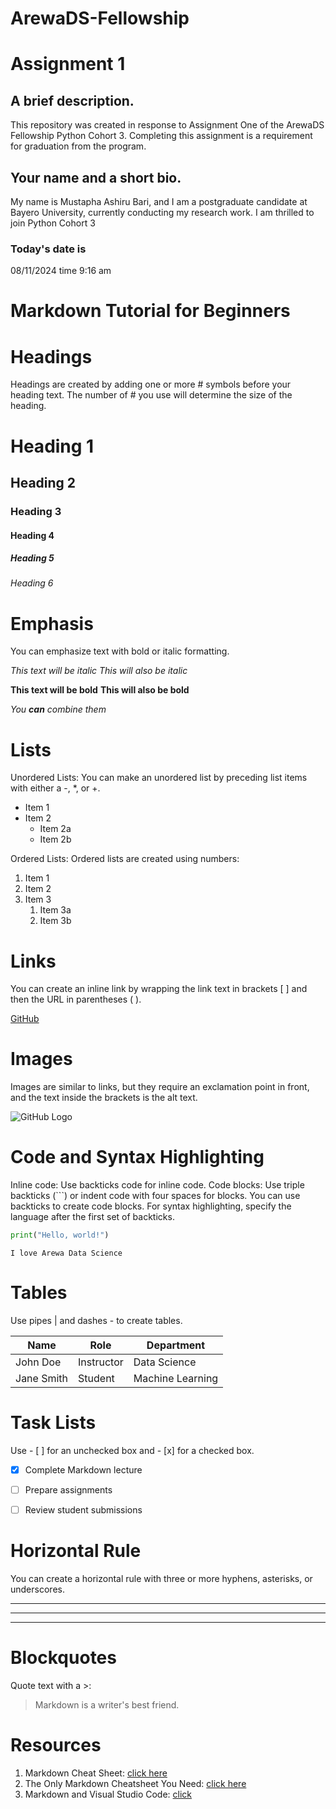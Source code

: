 # ArewaDS-Fellowship
# Assignment 1

## A brief description.
   This repository was created in response to Assignment One of the ArewaDS Fellowship Python Cohort 3. Completing this assignment is a requirement for graduation from the program.

## Your name and a short bio.
   My name is Mustapha Ashiru Bari, and I am a postgraduate candidate at Bayero University, currently conducting my research work. I am thrilled to join Python Cohort 3


### Today's date is 

08/11/2024 time 9:16 am

# Markdown Tutorial for Beginners

# Headings
Headings are created by adding one or more # symbols before your heading text. The number of # you use will determine the size of the heading.

# Heading 1
## Heading 2
### Heading 3
#### Heading 4
##### Heading 5
###### Heading 6

# Emphasis
You can emphasize text with bold or italic formatting.

*This text will be italic*
_This will also be italic_

**This text will be bold**
__This will also be bold__

_You **can** combine them_


# Lists
Unordered Lists: You can make an unordered list by preceding list items with either a -, *, or +.

- Item 1
- Item 2
  - Item 2a
  - Item 2b

Ordered Lists: Ordered lists are created using numbers:

1. Item 1
2. Item 2
3. Item 3
   1. Item 3a
   2. Item 3b

# Links
You can create an inline link by wrapping the link text in brackets [ ] and then the URL in parentheses ( ).

[GitHub](http://github.com)


# Images
Images are similar to links, but they require an exclamation point in front, and the text inside the brackets is the alt text.

![GitHub Logo](/images/logo.png)

# Code and Syntax Highlighting
Inline code: Use backticks code for inline code.
Code blocks: Use triple backticks (```) or indent code with four spaces for blocks.
You can use backticks to create code blocks. For syntax highlighting, specify the language after the first set of backticks.

```python
print("Hello, world!")
```
```
I love Arewa Data Science

```

# Tables
Use pipes | and dashes - to create tables.

| Name         | Role          | Department       |
|--------------|---------------|------------------|
| John Doe     | Instructor    | Data Science     |
| Jane Smith   | Student       | Machine Learning |


# Task Lists
Use - [ ] for an unchecked box and - [x] for a checked box.
- [x] Complete Markdown lecture
- [ ] Prepare assignments
- [ ] Review student submissions


# Horizontal Rule
You can create a horizontal rule with three or more hyphens, asterisks, or underscores.

---

*****
___


# Blockquotes
Quote text with a >:
> Markdown is a writer's best friend.


# Resources
1. Markdown Cheat Sheet: [click here](https://www.markdownguide.org/cheat-sheet/)
2. The Only Markdown Cheatsheet You Need: [click here](https://github.com/im-luka/markdown-cheatsheet)
3. Markdown and Visual Studio Code: [click](https://code.visualstudio.com/Docs/languages/markdown) 
